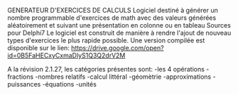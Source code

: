 GENERATEUR D'EXERCICES DE CALCULS
Logiciel destiné à générer un nombre programmable d'exercices de math avec des valeurs générées aléatoirement et suivant une présentation en colonne ou en tableau
Sources pour Delphi7
Le logiciel est construit de manière à rendre l'ajout de nouveau types d'exercices le plus rapide possible.
Une version compilée est disponible sur le lien:
https://drive.google.com/open?id=0B5FaHECxyCxmaDlyS1Q3Q2drV2M

A la révision 2.1.27, les catégories présentes sont:
-les 4 opérations
-fractions
-nombres relatifs
-calcul littéral
-géomètrie
-approximations
-puissances
-équations
-unités


